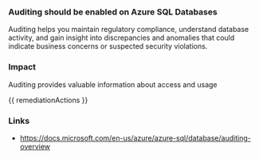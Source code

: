 
### Auditing should be enabled on Azure SQL Databases

Auditing helps you maintain regulatory compliance, understand database activity, and gain insight into discrepancies and anomalies that could indicate business concerns or suspected security violations.

### Impact
Auditing provides valuable information about access and usage

<!-- DO NOT CHANGE -->
{{ remediationActions }}

### Links
- https://docs.microsoft.com/en-us/azure/azure-sql/database/auditing-overview
        